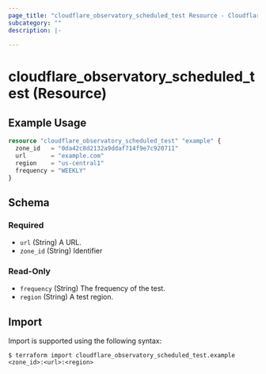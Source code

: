 ```yaml
---
page_title: "cloudflare_observatory_scheduled_test Resource - Cloudflare"
subcategory: ""
description: |-
  
---
```


# cloudflare_observatory_scheduled_test (Resource)



## Example Usage

```terraform
resource "cloudflare_observatory_scheduled_test" "example" {
  zone_id   = "0da42c8d2132a9ddaf714f9e7c920711"
  url       = "example.com"
  region    = "us-central1"
  frequency = "WEEKLY"
}
```
<!-- schema generated by tfplugindocs -->
## Schema

### Required

- `url` (String) A URL.
- `zone_id` (String) Identifier

### Read-Only

- `frequency` (String) The frequency of the test.
- `region` (String) A test region.

## Import

Import is supported using the following syntax:

```shell
$ terraform import cloudflare_observatory_scheduled_test.example <zone_id>:<url>:<region>
```
